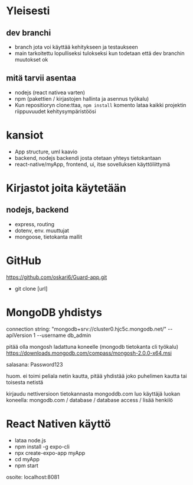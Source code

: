# Yleisesti
## dev branchi
- branch jota voi käyttää kehitykseen ja testaukseen
- main tarkoitettu lopulliseksi tulokseksi kun todetaan että dev branchin muutokset ok
## mitä tarvii asentaa
- nodejs (react nativea varten)
- npm (pakettien / kirjastojen hallinta ja asennus työkalu)
- Kun repositioryn clone:ttaa, `npm install` komento lataa kaikki projektin riippuvuudet kehitysympäristöösi
# kansiot
- App structure, uml kaavio
- backend, nodejs backendi josta otetaan yhteys tietokantaan
- react-native/myApp, frontend, ui, itse sovelluksen käyttöliittymä
   
# Kirjastot joita käytetään

## nodejs, backend

- express, routing
- dotenv, env. muuttujat
- mongoose, tietokanta mallit

# GitHub

https://github.com/oskari6/Guard-app.git

- git clone [url]

# MongoDB yhdistys

connection string: "mongodb+srv://cluster0.hjc5c.mongodb.net/" --apiVersion 1 --username db_admin

pitää olla mongosh ladattuna koneelle (mongodb tietokanta cli työkalu) https://downloads.mongodb.com/compass/mongosh-2.0.0-x64.msi

salasana: Password123

huom. ei toimi peliala netin kautta, pitää yhdistää joko puhelimen kautta tai toisesta netistä

kirjaudu nettiversioon tietokannasta
mongoddb.com
luo käyttäjä
luokan koneella: mongodb.com / database / database access / lisää henkilö

# React Nativen käyttö

- lataa node.js
- npm install -g expo-cli
- npx create-expo-app myApp
- cd myApp
- npm start

osoite: localhost:8081

